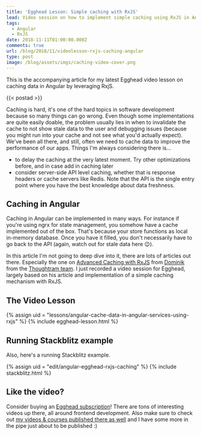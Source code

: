 ```yaml
---
title: 'Egghead Lesson: Simple caching with RxJS'
lead: Video session on how to implement simple caching using RxJS in Angular
tags:
  - Angular
  - RxJS
date: 2018-11-11T01:00:00.000Z
comments: true
url: /blog/2018/11/videolesson-rxjs-caching-angular
type: post
image: /blog/assets/imgs/caching-video-cover.png
---
```


<div class="article-intro">
    This is the accompanying article for my latest Egghead video lesson on caching data in Angular by leveraging RxjS.
</div>

{{< postad >}}

Caching is hard, it's one of the hard topics in software development because so many things can go wrong. Even though some implementations are quite easily doable, the problem usually lies in when to invalidate the cache to not show stale data to the user and debugging issues (because you might run into your cache and not see what you'd actually expect). We've been all there, and still, often we need to cache data to improve the performance of our apps. Things I'm always considering there is...

- to delay the caching at the very latest moment. Try other optimizations before, and in case add in caching later
- consider server-side API level caching, whether that is response headers or cache servers like Redis. Note that the API is the single entry point where you have the best knowledge about data freshness.

## Caching in Angular

Caching in Angular can be implemented in many ways. For instance if you're using ngrx for state management, you somehow have a cache implemented out of the box. That's because your store functions as local in-memory database. Once you have it filled, you don't necessarily have to go back to the API (again, watch out for stale data here :wink:).

In this article I'm not going to deep dive into it, there are lots of articles out there. Especially the one on [Advanced Caching with RxJS](https://blog.thoughtram.io/angular/2018/03/05/advanced-caching-with-rxjs.html) from [Dominik](https://twitter.com/elmd_) from the [Thoughtram team](https://blog.thoughtram.io). I just recorded a video session for Egghead, largely based on his article and implementation of a simple caching mechanism with RxJS.

## The Video Lesson

{% assign uid = "lessons/angular-cache-data-in-angular-services-using-rxjs" %}
{% include egghead-lesson.html %}

## Running Stackblitz example

Also, here's a running Stackblitz example.

{% assign uid = "edit/angular-egghead-rxjs-caching" %}
{% include stackblitz.html %}

## Like the video?

Consider buying an [Egghead subscription](https://egghead.io/pricing?from=go-pro-nav)! There are tons of interesting videos up there, all around frontend development. Also make sure to check out [my videos & courses published there as well](/videos) and I have some more in the pipe just about to be published :)
